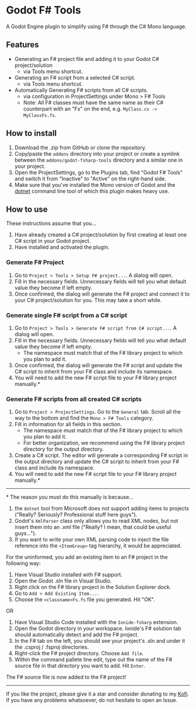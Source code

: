 # Godot F# Tools

A Godot Engine plugin to simplify using F# through the C# Mono language.

## Features

- Generating an F# project file and adding it to your Godot C# project/solution
    - via Tools menu shortcut.
- Generating an F# script from a selected C# script.
    - via Tools menu shortcut.
- Automatically Generating F# scripts from all C# scripts.
    - via configuration in ProjectSettings under Mono > F# Tools
    - Note: All F# classes must have the same name as their C# counterpart with an "Fs" on the end, e.g. `MyClass.cs -> MyClassFs.fs`.

## How to install

1. Download the .zip from GitHub or clone the repository.
2. Copy/paste the `addons` directory into your project or create a symlink between the `addons/godot-fsharp-tools` directory and a similar one in your project.
3. Open the ProjectSettings, go to the Plugins tab, find "Godot F# Tools" and switch it from "Inactive" to "Active" on the right-hand side.
4. Make sure that you've installed the Mono version of Godot and the [dotnet](https://docs.microsoft.com/en-us/dotnet/core/tools/?tabs=netcore2x) command line tool of which this plugin makes heavy use.

## How to use

These instructions assume that you...

1. Have already created a C# project/solution by first creating at least one C# script in your Godot project.
1. Have installed and activated the plugin.

### Generate F# Project

1. Go to `Project > Tools > Setup F# project...`. A dialog will open.
1. Fill in the necessary fields. Unnecessary fields will tell you what default value they become if left empty.
1. Once confirmed, the dialog will generate the F# project and connect it to your C# project/solution for you. This may take a short while.

### Generate single F# script from a C# script

1. Go to `Project > Tools > Generate F# script from C# script...`. A dialog will open.
1. Fill in the necessary fields. Unnecessary fields will tell you what default value they become if left empty.
    - The namespace must match that of the F# library project to which you plan to add it.
1. Once confirmed, the dialog will generate the F# script and update the C# script to inherit from your F# class and include its namespace.
1. You will need to add the new F# script file to your F# library project manually.\*

### Generate F# scripts from all created C# scripts

1. Go to `Project > ProjectSettings`. Go to the `General` tab. Scroll all the way to the bottom and find the `Mono > F# Tools` category.
1. Fill in information for all fields in this section.
    - The namespace must match that of the F# library project to which you plan to add it.
    - For better organization, we recommend using the F# library project directory for the output directory.
1. Create a C# script. The editor will generate a corresponding F# script in the output directory and update the C# script to inherit from your F# class and include its namespace.
1. You will need to add the new F# script file to your F# library project manually.\*

---

\* The reason you must do this manually is because...

1. the `dotnet` tool from Microsoft does not support adding items to projects ("Really? Seriously? Professional stuff here guys").
1. Godot's `XmlParser` class only allows you to read XML nodes, but not insert them into an .xml file ("Really? I mean, that could be useful guys...").
1. If you want to write your own XML parsing code to inject the file reference into the `<ItemGroup>` tag hierarchy, it would be appreciated.

For the uninformed, you add an existing item to an F# project in the following way:

1. Have Visual Studio installed with F# support.
1. Open the Godot .sln file in Visual Studio.
1. Right click on the F# library project in the Solution Explorer dock.
1. Go to `Add > Add Existing Item...`.
1. Choose the `<classname>Fs.fs` file you generated. Hit "OK".

OR

1. Have Visual Studio Code installed with the `Ionide-fsharp` extension.
1. Open the Godot directory in your workspace. Ionide's F# solution tab should
automatically detect and add the F# project.
1. In the F# tab on the left, you should see your project's .sln and under it the .csproj / .fsproj directories.
1. Right-click the F# project directory. Choose `Add file`.
1. Within the command pallete line edit, type out the name of the F# source file in that directory you want to add. Hit `Enter`.

The F# source file is now added to the F# project!

---

If you like the project, please give it a star and consider donating to my [Kofi](https://ko-fi.com/willnationsdev). If you have any problems whatsoever, do not hesitate to open an Issue.
